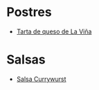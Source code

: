 # Postres
* [Tarta de queso de La Viña](https://github.com/gwannon/Recetas/blob/main/TartaDeQuesoDeLaVi%C3%B1aEnAirFryer.md)
# Salsas
* [Salsa Currywurst](https://github.com/gwannon/Recetas/blob/main/SalsaCurrywurst.md)
